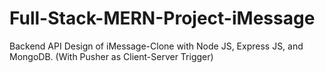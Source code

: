 # Full-Stack-MERN-Project-iMessage
Backend API Design of iMessage-Clone with Node JS, Express JS, and MongoDB. (With Pusher as Client-Server Trigger)










